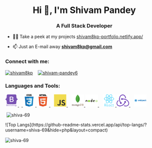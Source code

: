 <h1 align="center">Hi 👋, I'm Shivam Pandey</h1>
<h3 align="center">A Full Stack Developer</h3>

<!-- <p align="left"> <img src="https://komarev.com/ghpvc/?username=shiva-69&label=Profile%20views&color=0e75b6&style=flat" alt="shiva-69" /> </p> -->

<!-- <p align="left"> <a href="https://github.com/ryo-ma/github-profile-trophy"><img src="https://github-profile-trophy.vercel.app/?username=shiva-69" alt="shiva-69" /></a> </p> -->

- 👨‍💻 Take a peek at my projects [shivam8kp-portfolio.netlify.app/](shivam8kp-portfolio.netlify.app/)

- 📫 Just an E-mail away **shivam8kp@gmail.com**

<!-- - 📄 Know in detail about my experiences [https://drive.google.com/file/d/1LN7ROJbiMf1JGK0kz0aOAyLo59p5YXN8/view?usp=sharing](https://drive.google.com/file/d/1LN7ROJbiMf1JGK0kz0aOAyLo59p5YXN8/view?usp=sharing) -->

<!-- [![Anurag's GitHub stats](https://github-readme-stats.vercel.app/api?username=shiva-69)](https://github.com/shiva-69/github-readme-stats) -->



<h3 align="left">Connect with me:</h3>
<p align="left">
<a href="https://twitter.com/shivam8kp" target="blank"><img align="center" src="https://raw.githubusercontent.com/rahuldkjain/github-profile-readme-generator/master/src/images/icons/Social/twitter.svg" alt="shivam8kp" height="30" width="40" /></a> &nbsp;&nbsp;
<a href="https://linkedin.com/in/shivam-pandey6" target="blank"><img align="center" src="https://raw.githubusercontent.com/rahuldkjain/github-profile-readme-generator/master/src/images/icons/Social/linked-in-alt.svg" alt="shivam-pandey6" height="30" width="40" /></a>
</p>

<h3 align="left">Languages and Tools:</h3>
<p align="left"> <a href="https://getbootstrap.com" target="_blank" rel="noreferrer"> <img src="https://raw.githubusercontent.com/devicons/devicon/master/icons/bootstrap/bootstrap-plain-wordmark.svg" alt="bootstrap" width="40" height="40"/> </a> &nbsp;&nbsp;<a href="https://www.w3schools.com/css/" target="_blank" rel="noreferrer"> <img src="https://raw.githubusercontent.com/devicons/devicon/master/icons/css3/css3-original-wordmark.svg" alt="css3" width="40" height="40"/> </a> <a href="https://www.w3.org/html/" target="_blank" rel="noreferrer"> <img src="https://raw.githubusercontent.com/devicons/devicon/master/icons/html5/html5-original-wordmark.svg" alt="html5" width="40" height="40"/> </a>&nbsp;&nbsp; <a href="https://developer.mozilla.org/en-US/docs/Web/JavaScript" target="_blank" rel="noreferrer"> <img src="https://raw.githubusercontent.com/devicons/devicon/master/icons/javascript/javascript-original.svg" alt="javascript" width="40" height="40"/> </a>&nbsp;&nbsp; <a href="https://www.mongodb.com/" target="_blank" rel="noreferrer"> <img src="https://raw.githubusercontent.com/devicons/devicon/master/icons/mongodb/mongodb-original-wordmark.svg" alt="mongodb" width="40" height="40"/> </a> <a href="https://nodejs.org" target="_blank" rel="noreferrer"> <img src="https://raw.githubusercontent.com/devicons/devicon/master/icons/nodejs/nodejs-original-wordmark.svg" alt="nodejs" width="40" height="40"/> </a>&nbsp;&nbsp; <a href="https://reactjs.org/" target="_blank" rel="noreferrer"> <img src="https://raw.githubusercontent.com/devicons/devicon/master/icons/react/react-original-wordmark.svg" alt="react" width="40" height="40"/> </a> <a href="https://redux.js.org" target="_blank" rel="noreferrer"> <img src="https://raw.githubusercontent.com/devicons/devicon/master/icons/redux/redux-original.svg" alt="redux" width="40" height="40"/> </a>&nbsp;&nbsp; <a href="https://webpack.js.org" target="_blank" rel="noreferrer"> <img src="https://raw.githubusercontent.com/devicons/devicon/d00d0969292a6569d45b06d3f350f463a0107b0d/icons/webpack/webpack-original-wordmark.svg" alt="webpack" width="40" height="40"/> </a> </p>

<p>&nbsp;<img align="center" src="https://github-readme-stats.vercel.app/api?username=shiva-69&show_icons=true&locale=en" alt="shiva-69" /></p>
![Top Langs](https://github-readme-stats.vercel.app/api/top-langs/?username=shiva-69&hide=php&layout=compact)

<p><img align="center" src="https://github-readme-streak-stats.herokuapp.com/?user=shiva-69&" alt="shiva-69" /></p>
